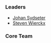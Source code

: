 ### Leaders

* [Johan Sydseter](mailto:johan.sydseter@owasp.org)
* [Steven Wierckx](mailto:steven.wierckx@owasp.org)

### Core Team